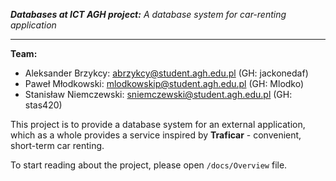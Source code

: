 ***Databases at ICT AGH project:*** *A database system for car-renting application*
___
**Team:**
- Aleksander Brzykcy: <abrzykcy@student.agh.edu.pl> (GH: jackonedaf)
- Paweł Młodkowski: <mlodkowskip@student.agh.edu.pl> (GH: Mlodko)
- Stanisław Niemczewski: <sniemczewski@student.agh.edu.pl> (GH: stas420)

This project is to provide a database system for an external application, which as a whole provides a service inspired by **Traficar** - convenient, short-term car renting.

To start reading about the project, please open ```/docs/Overview``` file.